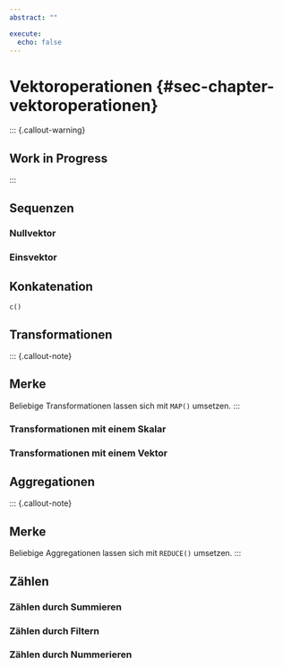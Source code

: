 ```yaml
---
abstract: ""

execute: 
  echo: false
---
```

# Vektoroperationen {#sec-chapter-vektoroperationen}

::: {.callout-warning}
## Work in Progress
:::

## Sequenzen

### Nullvektor
### Einsvektor

## Konkatenation

`c()`

## Transformationen

::: {.callout-note}
## Merke
Beliebige Transformationen lassen sich mit `MAP()` umsetzen.
:::

### Transformationen mit einem Skalar

### Transformationen mit einem Vektor

## Aggregationen

::: {.callout-note}
## Merke
Beliebige Aggregationen lassen sich mit `REDUCE()` umsetzen.
:::

## Zählen

### Zählen durch Summieren

### Zählen durch Filtern

### Zählen durch Nummerieren
